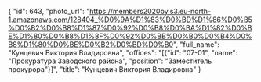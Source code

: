 {
    "id": 643,
    "photo_url": "https://members2020by.s3.eu-north-1.amazonaws.com/128404_%D0%9A%D1%83%D0%BD%D1%86%D0%B5%D0%B2%D0%B8%D1%87%D0%92%D0%B8%D0%BA%D1%82%D0%BE%D1%80%D0%B8%D1%8F%D0%92%D0%BB%D0%B0%D0%B4%D0%B8%D1%80%D0%BE%D0%B2%D0%BD%D0%B0",
    "full_name": "Кунцевич Виктория Владировна",
    "offices": "[{\"id\": \"07-01\", \"name\": \"Прокуратура Заводского района\", \"position\": \"Заместитель прокурора\"}]",
    "title": "Кунцевич Виктория Владировна"
}